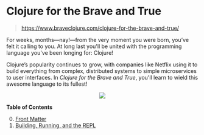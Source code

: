 # Clojure for the Brave and True

> https://www.braveclojure.com/clojure-for-the-brave-and-true/


For weeks, months—nay!—from the very moment you were born, you’ve felt it calling to you. At long last you'll be united with the programming language you've been longing for: Clojure!

Clojure’s popularity continues to grow, with companies like Netflix using it to build everything from complex, distributed systems to simple microservices to user interfaces. In *Clojure for the Brave and True*, you'll learn to wield this awesome language to its fullest! 

<div align="center">
    <img src="https://www.braveclojure.com/assets/images/home/book-cover.jpg">
</div>

**Table of Contents**

0. [Front Matter](https://github.com/keer2345/clojure-learning/blob/master/clojure-for-the-brave-and-true/ch00.md)
0. [Building, Running, and the REPL](https://github.com/keer2345/clojure-learning/blob/master/clojure-for-the-brave-and-true/ch01.md)

